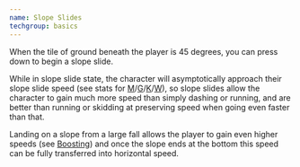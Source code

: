 ```yaml
---
name: Slope Slides
techgroup: basics
---
```


When the tile of ground beneath the player is 45 degrees, you can press down to begin a slope slide.

While in slope slide state, the character will asymptotically approach their slope slide speed (see stats for [M](#charstats-dustman)/[G](#charstats-dustgirl)/[K](#charstats-dustkid)/[W](#charstats-dustworth)), so slope slides allow the character to gain much more speed than simply dashing or running, and are better than running or skidding at preserving speed when going even faster than that.

Landing on a slope from a large fall allows the player to gain even higher speeds (see [Boosting](#boosting)) and once the slope ends at the bottom this speed can be fully transferred into horizontal speed.
